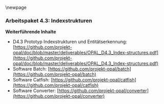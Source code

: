 \newpage

### Arbeitspaket 4.3: Indexstrukturen


**Weiterführende Inhalte**

* D4.3 Prototyp Indexstrukturen und Entitätserkennung: [https://github.com/projekt-opal/doc/blob/master/deliverables/OPAL_D4.3_Index-structures.pdf](https://github.com/projekt-opal/doc/blob/master/deliverables/OPAL_D4.3_Index-structures.pdf)
* Software Batch: [https://github.com/projekt-opal/batch](https://github.com/projekt-opal/batch)
* Software Catfish: [https://github.com/projekt-opal/catfish](https://github.com/projekt-opal/catfish)
* Software Converter: [https://github.com/projekt-opal/converter](https://github.com/projekt-opal/converter)
